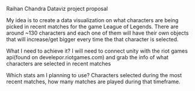 Raihan Chandra Dataviz project proposal

My idea is to create a data visualization on what characters are being picked in recent matches for the game League of Legends. There are around ~130 characters and each one of them will have their own objects that will increase/get bigger every time the that character is selected.

What I need to achieve it?
I will need to connect unity with the riot games api(found on develepor.riotgames.com) and grab the info of what characters are selected in recent matches

Which stats am I planning to use?
Characters selected during the most recent matches, how many matches are played during that timeframe.